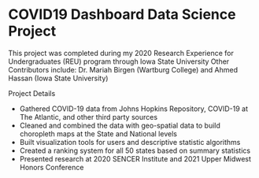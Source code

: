 # COVID19 Dashboard Data Science Project 
This project was completed during my 2020 Research Experience for Undergraduates (REU) program through Iowa State University
Other Contributors include: Dr. Mariah Birgen (Wartburg College) and Ahmed Hassan (Iowa State University)

Project Details
- Gathered COVID-19 data from Johns Hopkins Repository, COVID-19 at The Atlantic, and other third party sources
- Cleaned and combined the data with geo-spatial data to build choropleth maps at the State and National levels
- Built visualization tools for users and descriptive statistic algorithms
- Created a ranking system for all 50 states based on summary statistics
- Presented research at 2020 SENCER Institute and 2021 Upper Midwest Honors Conference
